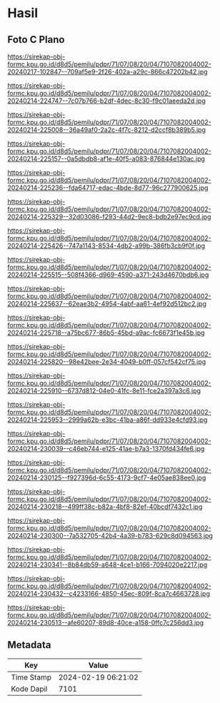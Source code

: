 # Hasil

## Foto C Plano

https://sirekap-obj-formc.kpu.go.id/d8d5/pemilu/pdpr/71/07/08/20/04/7107082004002-20240217-102847--709af5e9-2f26-402a-a29c-866c47202b42.jpg

https://sirekap-obj-formc.kpu.go.id/d8d5/pemilu/pdpr/71/07/08/20/04/7107082004002-20240214-224747--7c07b766-b2df-4dec-8c30-f9c01aeeda2d.jpg

https://sirekap-obj-formc.kpu.go.id/d8d5/pemilu/pdpr/71/07/08/20/04/7107082004002-20240214-225008--36a49af0-2a2c-4f7c-8212-d2ccf8b389b5.jpg

https://sirekap-obj-formc.kpu.go.id/d8d5/pemilu/pdpr/71/07/08/20/04/7107082004002-20240214-225157--0a5dbdb8-af1e-40f5-a083-876844e130ac.jpg

https://sirekap-obj-formc.kpu.go.id/d8d5/pemilu/pdpr/71/07/08/20/04/7107082004002-20240214-225236--fda64717-edac-4bde-8d77-96c277900625.jpg

https://sirekap-obj-formc.kpu.go.id/d8d5/pemilu/pdpr/71/07/08/20/04/7107082004002-20240214-225329--32d03086-f293-44d2-9ec8-bdb2e97ec9cd.jpg

https://sirekap-obj-formc.kpu.go.id/d8d5/pemilu/pdpr/71/07/08/20/04/7107082004002-20240214-225426--747a1143-8534-4db2-a99b-386fb3cb9f0f.jpg

https://sirekap-obj-formc.kpu.go.id/d8d5/pemilu/pdpr/71/07/08/20/04/7107082004002-20240214-225515--508f4366-d969-4590-a371-243d4670bdb6.jpg

https://sirekap-obj-formc.kpu.go.id/d8d5/pemilu/pdpr/71/07/08/20/04/7107082004002-20240214-225637--62eae3b2-4954-4abf-aa61-4ef92d512bc2.jpg

https://sirekap-obj-formc.kpu.go.id/d8d5/pemilu/pdpr/71/07/08/20/04/7107082004002-20240214-225718--a75bc677-86b5-45bd-a9ac-fc6673f1e45b.jpg

https://sirekap-obj-formc.kpu.go.id/d8d5/pemilu/pdpr/71/07/08/20/04/7107082004002-20240214-225820--98e42bee-2e34-4049-b0ff-057cf542cf75.jpg

https://sirekap-obj-formc.kpu.go.id/d8d5/pemilu/pdpr/71/07/08/20/04/7107082004002-20240214-225910--6737d812-04e0-41fc-8e11-fce2a397a3c6.jpg

https://sirekap-obj-formc.kpu.go.id/d8d5/pemilu/pdpr/71/07/08/20/04/7107082004002-20240214-225953--2999a62b-e3bc-41ba-a86f-dd933e4cfd93.jpg

https://sirekap-obj-formc.kpu.go.id/d8d5/pemilu/pdpr/71/07/08/20/04/7107082004002-20240214-230039--c46eb744-e125-41ae-b7a3-1370fd434fe6.jpg

https://sirekap-obj-formc.kpu.go.id/d8d5/pemilu/pdpr/71/07/08/20/04/7107082004002-20240214-230125--f927396d-6c55-4173-9cf7-4e05ae838ee0.jpg

https://sirekap-obj-formc.kpu.go.id/d8d5/pemilu/pdpr/71/07/08/20/04/7107082004002-20240214-230218--499ff38c-b82a-4bf8-82ef-40bcdf7432c1.jpg

https://sirekap-obj-formc.kpu.go.id/d8d5/pemilu/pdpr/71/07/08/20/04/7107082004002-20240214-230300--7a532705-42b4-4a39-b783-629c8d094563.jpg

https://sirekap-obj-formc.kpu.go.id/d8d5/pemilu/pdpr/71/07/08/20/04/7107082004002-20240214-230341--8b84db59-a648-4ce1-b166-7094020e2217.jpg

https://sirekap-obj-formc.kpu.go.id/d8d5/pemilu/pdpr/71/07/08/20/04/7107082004002-20240214-230432--c4233166-4850-45ec-809f-8ca7c4663728.jpg

https://sirekap-obj-formc.kpu.go.id/d8d5/pemilu/pdpr/71/07/08/20/04/7107082004002-20240214-230513--afe60207-89d8-40ce-a158-0ffc7c256dd3.jpg


## Metadata

| Key        | Value               |
| ---------- | ------------------- |
| Time Stamp | 2024-02-19 06:21:02 |
| Kode Dapil | 7101                |




